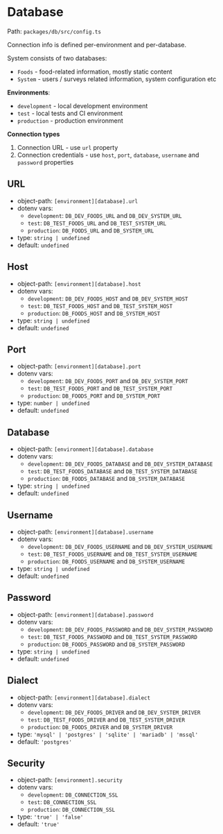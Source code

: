 # Database

Path: `packages/db/src/config.ts`

Connection info is defined per-environment and per-database.

System consists of two databases:

- `Foods` - food-related information, mostly static content
- `System` - users / surveys related information, system configuration etc

**Environments**:

- `development` - local development environment
- `test` - local tests and CI environment
- `production` - production environment

**Connection types**

1. Connection URL - use `url` property
2. Connection credentials - use `host`, `port`, `database`, `username` and `password` properties

## URL

- object-path: `[environment][database].url`
- dotenv vars:
  - `development`: `DB_DEV_FOODS_URL` and `DB_DEV_SYSTEM_URL`
  - `test`: `DB_TEST_FOODS_URL` and `DB_TEST_SYSTEM_URL`
  - `production`: `DB_FOODS_URL` and `DB_SYSTEM_URL`
- type: `string | undefined`
- default: `undefined`

## Host

- object-path: `[environment][database].host`
- dotenv vars:
  - `development`: `DB_DEV_FOODS_HOST` and `DB_DEV_SYSTEM_HOST`
  - `test`: `DB_TEST_FOODS_HOST` and `DB_TEST_SYSTEM_HOST`
  - `production`: `DB_FOODS_HOST` and `DB_SYSTEM_HOST`
- type: `string | undefined`
- default: `undefined`

## Port

- object-path: `[environment][database].port`
- dotenv vars:
  - `development`: `DB_DEV_FOODS_PORT` and `DB_DEV_SYSTEM_PORT`
  - `test`: `DB_TEST_FOODS_PORT` and `DB_TEST_SYSTEM_PORT`
  - `production`: `DB_FOODS_PORT` and `DB_SYSTEM_PORT`
- type: `number | undefined`
- default: `undefined`

## Database

- object-path: `[environment][database].database`
- dotenv vars:
  - `development`: `DB_DEV_FOODS_DATABASE` and `DB_DEV_SYSTEM_DATABASE`
  - `test`: `DB_TEST_FOODS_DATABASE` and `DB_TEST_SYSTEM_DATABASE`
  - `production`: `DB_FOODS_DATABASE` and `DB_SYSTEM_DATABASE`
- type: `string | undefined`
- default: `undefined`

## Username

- object-path: `[environment][database].username`
- dotenv vars:
  - `development`: `DB_DEV_FOODS_USERNAME` and `DB_DEV_SYSTEM_USERNAME`
  - `test`: `DB_TEST_FOODS_USERNAME` and `DB_TEST_SYSTEM_USERNAME`
  - `production`: `DB_FOODS_USERNAME` and `DB_SYSTEM_USERNAME`
- type: `string | undefined`
- default: `undefined`

## Password

- object-path: `[environment][database].password`
- dotenv vars:
  - `development`: `DB_DEV_FOODS_PASSWORD` and `DB_DEV_SYSTEM_PASSWORD`
  - `test`: `DB_TEST_FOODS_PASSWORD` and `DB_TEST_SYSTEM_PASSWORD`
  - `production`: `DB_FOODS_PASSWORD` and `DB_SYSTEM_PASSWORD`
- type: `string | undefined`
- default: `undefined`

## Dialect

- object-path: `[environment][database].dialect`
- dotenv vars:
  - `development`: `DB_DEV_FOODS_DRIVER` and `DB_DEV_SYSTEM_DRIVER`
  - `test`: `DB_TEST_FOODS_DRIVER` and `DB_TEST_SYSTEM_DRIVER`
  - `production`: `DB_FOODS_DRIVER` and `DB_SYSTEM_DRIVER`
- type: `'mysql' | 'postgres' | 'sqlite' | 'mariadb' | 'mssql'`
- default: `'postgres'`

## Security

- object-path: `[environment].security`
- dotenv vars:
  - `development`: `DB_CONNECTION_SSL`
  - `test`: `DB_CONNECTION_SSL`
  - `production`: `DB_CONNECTION_SSL`
- type: `'true' | 'false'`
- default: `'true'`
